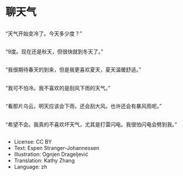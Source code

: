 # 聊天气

##
“天气开始变冷了。今天多少度？”

##
“9度。现在还是秋天，但很快就到冬天了。”

##
“我很期待春天的到来，但是我更喜欢夏天，夏天温暖舒适。”

##
“我可不怕冷。我不喜欢的是刮风下雨的天气。”

##
“看那片乌云，明天应该会下雨，还会刮大风。也许还会有暴风雨呢。”

##
“希望不会。我真的不喜欢坏天气，尤其是打雷闪电。我很怕闪电会劈到我。”

##
* License: CC BY
* Text: Espen Stranger-Johannessen
* Illustration: Ognjen Drageljević
* Translation: Kathy Zhang
* Language: zh
